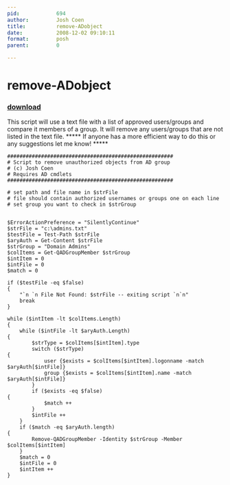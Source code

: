 ```yaml
---
pid:            694
author:         Josh Coen
title:          remove-ADobject
date:           2008-12-02 09:10:11
format:         posh
parent:         0

---
```


# remove-ADobject

### [download](Scripts\694.ps1)

This script will use a text file with a list of approved users/groups and compare it members of a group.  It will remove any users/groups that are not listed in the text file. ***** If anyone has a more efficient way to do this or any suggestions let me know! *****

```posh
######################################################
# Script to remove unauthorized objects from AD group
# (c) Josh Coen
# Requires AD cmdlets
######################################################

# set path and file name in $strFile
# file should contain authorized usernames or groups one on each line
# set group you want to check in $strGroup


$ErrorActionPreference = "SilentlyContinue"
$strFile = "c:\admins.txt"
$testFile = Test-Path $strFile
$aryAuth = Get-Content $strFile
$strGroup = "Domain Admins"
$colItems = Get-QADGroupMember $strGroup
$intItem = 0
$intFile = 0
$match = 0

if ($testFile -eq $false) 
{
	"`n `n File Not Found: $strFile -- exiting script `n`n"
	break
}

while ($intItem -lt $colItems.Length)
{
	while ($intFile -lt $aryAuth.Length)
{
		$strType = $colItems[$intItem].type
		switch ($strType)
{
			user {$exists = $colItems[$intItem].logonname -match $aryAuth[$intFile]}
			group {$exists = $colItems[$intItem].name -match $aryAuth[$intFile]}
		}
		if ($exists -eq $false)
{
			$match ++ 
		}
		$intFile ++ 
	}
	if ($match -eq $aryAuth.length)
{
		Remove-QADGroupMember -Identity $strGroup -Member $colItems[$intItem]
	}
	$match = 0
	$intFile = 0
	$intItem ++ 
} 


```
